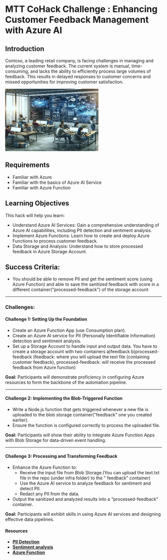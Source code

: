 # MTT CoHack Challenge : Enhancing Customer Feedback Management with Azure AI 

## Introduction

Contoso, a leading retail company, is facing challenges in managing and analyzing customer feedback. The current system is manual, time-consuming, and lacks the ability to efficiently process large volumes of feedback. This results in delayed responses to customer concerns and missed opportunities for improving customer satisfaction.

<img src="./images/image1.png" alt="image" width="300" height="200">

## Requirements

- Familiar with Azure 
- Familiar with the basics of Azure AI Service
- Familiar with Azure Function

## Learning Objectives

This hack will help you learn:

- Understand Azure AI Services: Gain a comprehensive understanding of Azure AI capabilities, including PII detection and sentiment analysis.
- Implement Azure Functions: Learn how to create and deploy Azure Functions to process customer feedback.
- Data Storage and Analysis: Understand how to store processed feedback in Azure Storage Account.

## **Success Criteria:**
- You should be able to remove PII and get the sentiment score (using Azure Function) and able to save the sanitized feedback with score in a different container("processed-feedback") of the storage account

---
### **Challenges:**

#### **Challenge 1: Setting Up the Foundation**
- Create an Azure Function App (use Consumption plan).
- Create an Azure AI service for PII (Personally Identifiable Information) detection and sentiment analysis.
- Set up a Storage Account to handle input and output data. You have to create a storage account with two containers a)feedback b)processed-feedback (feedback: where you will upload the text file (containing customer feedback),  processed-feedback: will receive the processed feedback from Azure function)

**Goal:** Participants will demonstrate proficiency in configuring Azure resources to form the backbone of the automation pipeline.

---

#### **Challenge 2: Implementing the Blob-Triggered Function**
- Write a Node.js function that gets triggered whenever a new file is uploaded to the blob storage container("feedback" one you created earlier).
- Ensure the function is configured correctly to process the uploaded file.

**Goal:** Participants will show their ability to integrate Azure Function Apps with Blob Storage for data-driven event handling.

---

#### **Challenge 3: Processing and Transforming Feedback**
- Enhance the Azure Function to:
  - Receive the input file from Blob Storage.(You can upload the text.txt file in the repo (under infra folder) to the "	feedback" container)
  - Use the Azure AI service to analyze feedback for sentiment and detect PII.
  - Redact any PII from the data.
- Output the sanitized and analyzed results into a "processed-feedback" container.

**Goal:** Participants will exhibit skills in using Azure AI services and designing effective data pipelines.
  
#### Resources

- [**PII Detection**](https://learn.microsoft.com/en-us/azure/ai-services/language-service/personally-identifiable-information/quickstart?tabs=windows&pivots=programming-language-python)
- [**Sentiment analysis**](https://learn.microsoft.com/en-us/azure/synapse-analytics/machine-learning/tutorial-cognitive-services-sentiment)
- [**Azure Function**](https://learn.microsoft.com/en-us/azure/azure-functions/functions-get-started?pivots=programming-language-python)


